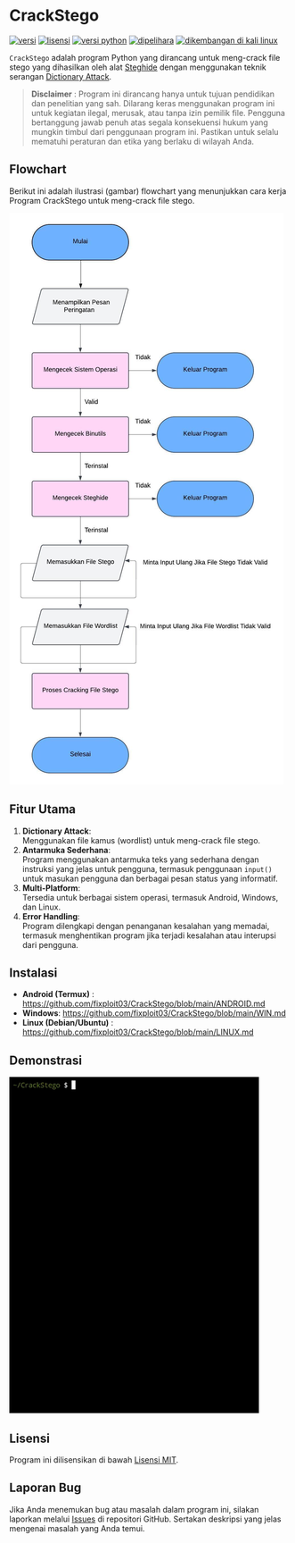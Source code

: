 # CrackStego

[![versi](https://img.shields.io/badge/versi-1.0.0-blue)](https://github.com/fixploit03/CrackStego/releases)
[![lisensi](https://img.shields.io/badge/lisensi-MIT-green)](https://github.com/fixploit03/CrackStego/blob/main/LICENSE)
[![versi python](https://img.shields.io/badge/python-%E2%89%A5%203.6-blue.svg)](https://www.python.org/)
[![dipelihara](https://img.shields.io/badge/Dipelihara-Ya-96c40f)](https://img.shields.io/badge/Dipelihara-Ya-96c40f)
[![dikembangan di kali linux](https://img.shields.io/badge/Dikembangkan%20di-Kali%20Linux-blueviolet)](https://www.kali.org/)

`CrackStego` adalah program Python yang dirancang untuk meng-crack file stego yang dihasilkan oleh alat [Steghide](https://steghide.sourceforge.net/) dengan menggunakan teknik serangan [Dictionary Attack](https://www.asdf.id/definisi-dictionary-attack-adalah/).

> **Disclaimer** : Program ini dirancang hanya untuk tujuan pendidikan dan penelitian yang sah.
Dilarang keras menggunakan program ini untuk kegiatan ilegal, merusak,
atau tanpa izin pemilik file. Pengguna bertanggung jawab penuh atas segala
konsekuensi hukum yang mungkin timbul dari penggunaan program ini. Pastikan
untuk selalu mematuhi peraturan dan etika yang berlaku di wilayah Anda.

## Flowchart 

Berikut ini adalah ilustrasi (gambar) flowchart yang menunjukkan cara kerja Program CrackStego untuk meng-crack file stego.

![](https://github.com/fixploit03/CrackStego/blob/main/FLC.jpg)

## Fitur Utama 

1. **Dictionary Attack**:  
   Menggunakan file kamus (wordlist) untuk meng-crack file stego.
2. **Antarmuka Sederhana**:  
   Program menggunakan antarmuka teks yang sederhana dengan instruksi yang jelas untuk pengguna, termasuk penggunaan `input()` untuk masukan pengguna dan berbagai pesan status yang informatif.
3. **Multi-Platform**:  
   Tersedia untuk berbagai sistem operasi, termasuk Android, Windows, dan Linux.
4. **Error Handling**:  
   Program dilengkapi dengan penanganan kesalahan yang memadai, termasuk menghentikan program jika terjadi kesalahan atau interupsi dari pengguna.

## Instalasi

- **Android (Termux)** :   https://github.com/fixploit03/CrackStego/blob/main/ANDROID.md
- **Windows**:   https://github.com/fixploit03/CrackStego/blob/main/WIN.md
- **Linux (Debian/Ubuntu)** :   https://github.com/fixploit03/CrackStego/blob/main/LINUX.md
## Demonstrasi

![](https://github.com/fixploit03/CrackStego/blob/main/demonstrasi.gif)

## Lisensi 

Program ini dilisensikan di bawah [Lisensi MIT](https://github.com/fixploit03/CrackStego/blob/main/LICENSE).

## Laporan Bug

Jika Anda menemukan bug atau masalah dalam program ini, silakan laporkan melalui [Issues](https://github.com/fixploit03/CrackStego/issues) di repositori GitHub. Sertakan deskripsi yang jelas mengenai masalah yang Anda temui.
